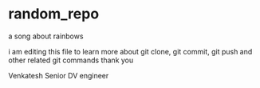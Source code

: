 # random_repo
a song about rainbows

i am editing this file to learn more about git clone, git commit, git push and other related git commands
thank you

Venkatesh
Senior DV engineer

